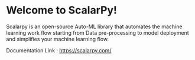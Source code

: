 
# Welcome to ScalarPy!

Scalarpy is an open-source Auto-ML library that automates the machine learning work flow starting from Data pre-processing to model deployment and simplifies your machine learning flow.

Documentation Link : https://scalarpy.com/